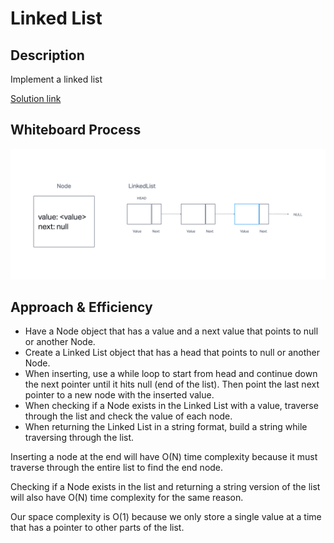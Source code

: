 # Linked List
## Description
Implement a linked list

[Solution link](./index.js)

## Whiteboard Process
![image](./Whiteboard.png)

## Approach & Efficiency
* Have a Node object that has a value and a next value that points to null or another Node.
* Create a Linked List object that has a head that points to null or another Node.
* When inserting, use a while loop to start from head and continue down the next pointer until it hits null (end of the list). Then point the last next pointer to a new node with the inserted value.
* When checking if a Node exists in the Linked List with a value, traverse through the list and check the value of each node.
* When returning the Linked List in a string format, build a string while traversing through the list.

Inserting a node at the end will have O(N) time complexity because it must traverse through the entire list to find the end node.

Checking if a Node exists in the list and returning a string version of the list will also have O(N) time complexity for the same reason.

Our space complexity is O(1) because we only store a single value at a time that has a pointer to other parts of the list.
